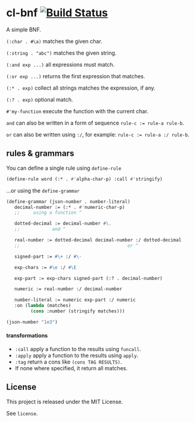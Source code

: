# cl-bnf [![Build Status](https://travis-ci.org/diasbruno/jsc.svg?branch=master)](https://travis-ci.org/diasbruno/cl-bnf)

A simple BNF.

`(:char . #\a)`     matches the given char.

`(:string . "abc")` matches the given string.

`(:and exp ...)`    all expressions must match.

`(:or exp ...)`     returns the first expression that matches.

`(:* . exp)`        collect all strings matches the expression, if any.

`(:? . exp)`        optional match.

`#'my-function`     execute the function with the current char.

`and` can also be written in a form of sequence `rule-c := rule-a rule-b`.

`or` can also be written using `:/`, for example: `rule-c := rule-a :/ rule-b`.

## rules & grammars

You can define a single rule using `define-rule`

```lisp
(define-rule word (:* . #'alpha-char-p) :call #'stringify)
```

...or using the `define-grammar`

```lisp
(define-grammar (json-number . number-literal)
   decimal-number := (:* . #'numeric-char-p)
   ;;     using a function ^

   dotted-decimal := decimal-number #\.
   ;;            and ^

   real-number := dotted-decimal decimal-number :/ dotted-decimal
   ;;                                        or ^

   signed-part := #\+ :/ #\-

   exp-chars := #\e :/ #\E

   exp-part := exp-chars signed-part (:? . decimal-number)

   numeric := real-number :/ decimal-number

   number-literal := numeric exp-part :/ numeric
   :on (lambda (matches)
         (cons :number (stringify matches)))

(json-number "1e3")
```

#### transformations

- `:call` apply a function to the results using `funcall`.
- `:apply` apply a function to the results using `apply`.
- `:tag` return a cons like `(cons TAG RESULTS)`.
- If none where specified, it return all matches.

## License

This project is released under the MIT License.

See `license`.
